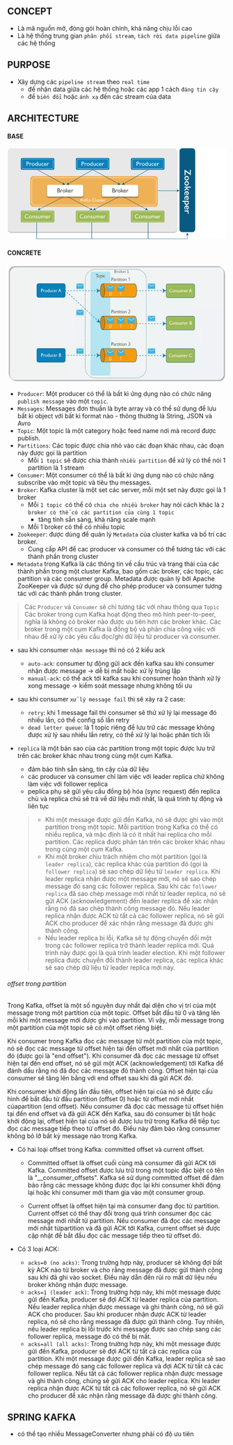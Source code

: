 ## CONCEPT  

- Là mã nguồn mở, đóng gói hoàn chỉnh, khả năng chịu lỗi cao
- Là hệ thống trung gian `phân phối stream`, `tách rời data pipeline` giữa các hệ thống

## PURPOSE

- Xây dựng các `pipeline stream` theo `real time `
  - để nhận data giữa các hệ thống hoặc các app 1 cách `đáng tin cậy`
  - để `biến đổi` hoặc `ánh xạ` đến các stream của data


## ARCHITECTURE

#### BASE
![architect_1](../../../image/architect.png)


#### CONCRETE

![architect_2](../../../image/architect_2.png)

- `Producer`: Một producer có thể là bất kì ứng dụng nào có chức năng `publish message` vào một `topic`.
- `Messages`: Messages đơn thuần là byte array và có thể sử dụng để lưu bất kì object với bất kì format
  nào - thông thường là String, JSON và Avro
- `Topic`: Một topic là một category hoặc feed name nơi mà record được publish.
- `Partitions`: Các topic được chia nhỏ vào các đoạn khác nhau, các đoạn này được gọi là partition
  - Mỗi `1 topic` sẽ được chia thành `nhiều partition` để xử lý có thể nói 1 partition là 1 stream
- `Consumer`: Một consumer có thể là bất kì ứng dụng nào có chức năng subscribe vào một topic và tiêu thụ messages.
- `Broker`: Kafka cluster là một set các server, mỗi một set này được gọi là 1 broker
  - Mỗi `1 topic `có thể có `chia cho nhiều broker` hay nói cách khác là `2 broker có thể có các partition của cùng 1 topic`
    - tăng tính sẵn sàng, khả năng scale mạnh
  - Mỗi 1 broker có thể có nhiều topic
- `Zookeeper`: được dùng để quản lý `Metadata` của cluster kafka và bố trí các broker.
  - Cung cấp API để cac producer và consumer có thể tương tác với các thành phần trong cluster
- `Metadata` trong Kafka là các thông tin về cấu trúc và trạng thái của các thành phần trong một cluster Kafka, bao gồm
  các broker, các topic, các partition và các consumer group. Metadata được quản lý bởi Apache ZooKeeper và được sử dụng
  để cho phép producer và consumer tương tác với các thành phần trong cluster.

> Các `Producer` và `Consumer` sẽ chỉ tương tác với nhau thông qua `Topic` <br>
> Các broker trong cụm Kafka hoạt động theo mô hình peer-to-peer, nghĩa là không có broker nào được ưu tiên hơn các broker khác. 
> Các broker trong một cụm Kafka là đồng bộ và phân chia công việc với nhau để xử lý các yêu cầu đọc/ghi dữ liệu từ producer và consumer.

- sau khi consumer `nhận message` thì nó có 2 kiểu ack
  + `auto-ack`: consumer tự động gửi ack đến kafka sau khi consumer nhận được message -> dễ bị mất hoặc xử lý trùng lặp
  + `manual-ack`: có thể ack tới kafka sau khi consumer hoàn thành xử lý xong message -> kiểm soát message nhưng không tối ưu
- sau khi consumer `xử lý message fail` thì sẽ xảy ra 2 case:
  + `retry`: khi 1 message fail thì consumer sẽ thử xử lý lại message đó nhiều lần, có thể config số lần retry
  + `dead letter queue`: là 1 topic riêng để lưu trữ các message không được xử lý sau nhiều lần retry, có thể xử lý lại hoặc phân tích lỗi  
- `replica` là một bản sao của các partition trong một topic được lưu trữ trên các broker khác nhau trong cùng một cụm Kafka.
  + đảm bảo tính sẵn sàng, tin cậy của dữ liệu
  + các producer và consumer chỉ làm việc với leader replica chứ không làm việc với follower replica
  + peplica phụ sẽ gửi yêu cầu đồng bộ hóa (sync request) đến replica chủ và replica chủ sẽ trả về dữ liệu mới nhất, là quá trình tự động và liên tục

  > - Khi một message được gửi đến Kafka, nó sẽ được ghi vào một partition trong một topic. Mỗi partition trong Kafka có
  thể có nhiều replica, và mặc định là có ít nhất hai replica cho mỗi partition. Các replica được phân tán trên các
  broker khác nhau trong cùng một cụm Kafka.<br>
  > - Khi một broker chịu trách nhiệm cho một partition (gọi là `leader replica`), các replica khác của partition đó (gọi là
  `follower replica`) sẽ sao chép dữ liệu từ `leader replica`. Khi leader replica nhận được một message mới, nó sẽ sao chép
  message đó sang các follower replica. Sau khi các `follower replica` đã sao chép message mới nhất từ leader replica, nó
  sẽ gửi ACK (acknowledgement) đến leader replica để xác nhận rằng nó đã sao chép thành công message đó. Nếu leader
  replica nhận được ACK từ tất cả các follower replica, nó sẽ gửi ACK cho producer để xác nhận rằng message đã được ghi
  thành công.<br>
  > - Nếu leader replica bị lỗi, Kafka sẽ tự động chuyển đổi một trong các follower replica trở thành leader replica mới.
  Quá trình này được gọi là quá trình leader election. Khi một follower replica được chuyển đổi thành leader replica,
  các replica khác sẽ sao chép dữ liệu từ leader replica mới này.

###### offset trong partition

Trong Kafka, offset là một số nguyên duy nhất đại diện cho vị trí của một message trong một partition của một topic.
Offset bắt đầu từ 0 và tăng lên mỗi khi một message mới được ghi vào partition. Vì vậy, mỗi message trong một partition
của một topic sẽ có một offset riêng biệt.

Khi consumer trong Kafka đọc các message từ một partition của một topic, nó sẽ đọc các message từ offset hiện tại đến
offset mới nhất của partition đó (được gọi là "end offset"). Khi consumer đã đọc các message từ offset hiện tại đến end
offset, nó sẽ gửi một ACK (acknowledgement) tới Kafka để đánh dấu rằng nó đã đọc các message đó thành công. Offset hiện
tại của consumer sẽ tăng lên bằng với end offset sau khi đã gửi ACK đó.

Khi consumer khởi động lần đầu tiên, offset hiện tại của nó sẽ được cấu hình để bắt đầu từ đầu partition (offset 0) hoặc
từ offset mới nhất củapartition (end offset). Nếu consumer đã đọc các message từ offset hiện tại đến end offset và đã
gửi ACK đến Kafka, sau đó consumer bị tắt hoặc khởi động lại, offset hiện tại của nó sẽ được lưu trữ trong Kafka để tiếp
tục đọc các message tiếp theo từ offset đó. Điều này đảm bảo rằng consumer không bỏ lỡ bất kỳ message nào trong Kafka.

- Có hai loại offset trong Kafka: committed offset và current offset.

  - Committed offset là offset cuối cùng mà consumer đã gửi ACK tới Kafka. Committed offset được lưu trữ trong một topic
   đặc biệt có tên là "__consumer_offsets". Kafka sẽ sử dụng committed offset để đảm bảo rằng các message không được đọc
   lại khi consumer khởi động lại hoặc khi consumer mới tham gia vào một consumer group.

  - Current offset là offset hiện tại mà consumer đang đọc từ partition. Current offset có thể thay đổi trong quá trình
    consumer đọc các message mới nhất từ partition. Nếu consumer đã đọc các message mới nhất từpartition và đã gửi ACK tới
    Kafka, current offset sẽ được cập nhật để bắt đầu đọc các message tiếp theo từ offset đó.

- Có 3 loại ACK:
  - `acks=0 (no acks)`: Trong trường hợp này, producer sẽ không đợi bất kỳ ACK nào từ broker và cho rằng message đã được
    gửi thành công sau khi đã ghi vào socket. Điều này dẫn đến rủi ro mất dữ liệu nếu broker không nhận được message.
  - `acks=1 (leader ack)`: Trong trường hợp này, khi một message được gửi đến Kafka, producer sẽ đợi ACK từ leader replica
    của partition. Nếu leader replica nhận được message và ghi thành công, nó sẽ gửi ACK cho producer. Sau khi producer
    nhận được ACK từ leader replica, nó sẽ cho rằng message đã được gửi thành công. Tuy nhiên, nếu leader replica bị lỗi
    trước khi message được sao chép sang các follower replica, message đó có thể bị mất.
  - `acks=all (all acks)`: Trong trường hợp này, khi một message được gửi đến Kafka, producer sẽ đợi ACK từ tất cả các
    replica của partition. Khi một message được gửi đến Kafka, leader replica sẽ sao chép message đó sang các follower
    replica và đợi ACK từ tất cả các follower replica. Nếu tất cả các follower replica nhận được message và ghi thành
    công, chúng sẽ gửi ACK cho leader replica. Khi leader replica nhận được ACK từ tất cả các follower replica, nó sẽ
    gửi ACK cho producer để xác nhận rằng message đã được ghi thành công.

## SPRING KAFKA

- có thể tạo nhiều MessageConverter nhưng phải có độ ưu tiên
